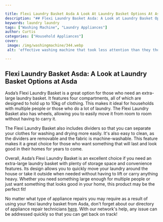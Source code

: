 ```yaml
---

title: Flexi Laundry Basket Asda A Look At Laundry Basket Options At Asda
description: "## Flexi Laundry Basket Asda: A Look at Laundry Basket Options at Asda...learn more about it now"
keywords: laundry laundry
tags: ["Washing Machine", "Laundry Appliances"]
author: Curtis
categories: ["Household Appliances"]
cover: 
 image: /img/washingmachine/344.webp
 alt: 'effective washing machine that took less attention than they thought'

---
```


## Flexi Laundry Basket Asda: A Look at Laundry Basket Options at Asda
Asda’s Flexi Laundry Basket is a great option for those who need an extra-large laundry basket. It features four compartments, all of which are designed to hold up to 10kg of clothing. This makes it ideal for households with multiple people or those who do a lot of laundry. The Flexi Laundry Basket also has wheels, allowing you to easily move it from room to room without having to carry it. 

The Flexi Laundry Basket also includes dividers so that you can separate your clothes for washing and drying more easily. It's also easy to clean, as the dividers are removable and the fabric is machine-washable. This feature makes it a great choice for those who want something that will last and look good in their homes for years to come. 

Overall, Asda’s Flexi Laundry Basket is an excellent choice if you need an extra-large laundry basket with plenty of storage space and convenience features. Its design allows you to quickly move your laundry around the house or take it outside when needed without having to lift or carry anything heavy. Whether you need something large enough for multiple people or just want something that looks good in your home, this product may be the perfect fit! 

No matter what type of appliance repairs you may require as a result of using your flexi laundry basket from Asda, don't forget about our directory of appliance repair technicians [here](./pages/appliance-repair-technicians). With our network's help, any issue can be addressed quickly so that you can get back on track!
